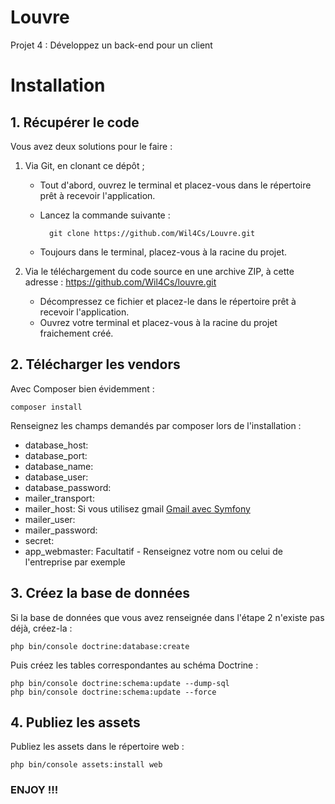 Louvre
======

Projet 4 : Développez un back-end pour un client

# Installation
## 1. Récupérer le code
Vous avez deux solutions pour le faire :

1. Via Git, en clonant ce dépôt ;

    * Tout d'abord, ouvrez le terminal et placez-vous dans le répertoire prêt à recevoir l'application.
    * Lancez la commande suivante :

            git clone https://github.com/Wil4Cs/Louvre.git
 
    *   Toujours dans le terminal, placez-vous à la racine du projet.

2. Via le téléchargement du code source en une archive ZIP, à cette adresse : https://github.com/Wil4Cs/louvre.git

    * Décompressez ce fichier et placez-le dans le répertoire prêt à recevoir l'application.
    * Ouvrez votre terminal et placez-vous à la racine du projet fraichement créé.

## 2. Télécharger les vendors
Avec Composer bien évidemment :

    composer install

Renseignez les champs demandés par composer lors de l'installation :

* database_host:
* database_port:
* database_name:
* database_user:
* database_password:
* mailer_transport:
* mailer_host: Si vous utilisez gmail [Gmail avec Symfony](https://symfony.com/doc/3.4/email/gmail.html)
* mailer_user:
* mailer_password:
* secret:
* app_webmaster: Facultatif - Renseignez votre nom ou celui de l'entreprise par exemple

## 3. Créez la base de données
Si la base de données que vous avez renseignée dans l'étape 2 n'existe pas déjà, créez-la :

    php bin/console doctrine:database:create

Puis créez les tables correspondantes au schéma Doctrine :

    php bin/console doctrine:schema:update --dump-sql
    php bin/console doctrine:schema:update --force

## 4. Publiez les assets
Publiez les assets dans le répertoire web :

    php bin/console assets:install web
    
### ENJOY !!!
